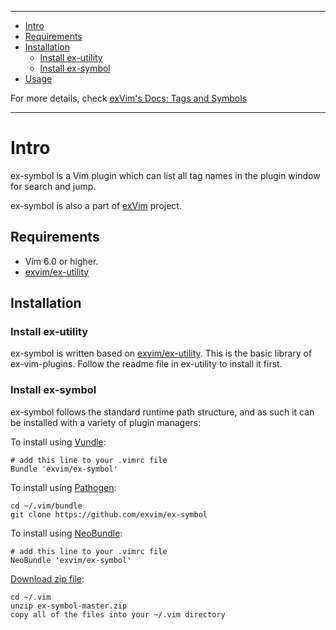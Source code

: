 - - -
- [Intro](#intro)
- [Requirements](#requirements)
- [Installation](#installation)
  - [Install ex-utility](#install-ex-utility)
  - [Install ex-symbol](#install-ex-symbol)
- [Usage](#usage)

For more details, check [exVim's Docs: Tags and Symbols](http://exvim.github.io/docs/tags-and-symbols)

- - -

# Intro

ex-symbol is a Vim plugin which can list all tag names in the plugin window for 
search and jump.

ex-symbol is also a part of [exVim](https://github.com/exvim/main) project.

## Requirements

- Vim 6.0 or higher.
- [exvim/ex-utility](https://github.com/exvim/ex-utility) 

## Installation

### Install ex-utility

ex-symbol is written based on [exvim/ex-utility](https://github.com/exvim/ex-utility). This 
is the basic library of ex-vim-plugins. Follow the readme file in ex-utility to install it first.

### Install ex-symbol

ex-symbol follows the standard runtime path structure, and as such it can 
be installed with a variety of plugin managers:
    
To install using [Vundle](https://github.com/gmarik/vundle):

    # add this line to your .vimrc file
    Bundle 'exvim/ex-symbol'

To install using [Pathogen](https://github.com/tpope/vim-pathogen):

    cd ~/.vim/bundle
    git clone https://github.com/exvim/ex-symbol

To install using [NeoBundle](https://github.com/Shougo/neobundle.vim):

    # add this line to your .vimrc file
    NeoBundle 'exvim/ex-symbol'

[Download zip file](https://github.com/exvim/ex-symbol/archive/master.zip):

    cd ~/.vim
    unzip ex-symbol-master.zip
    copy all of the files into your ~/.vim directory

